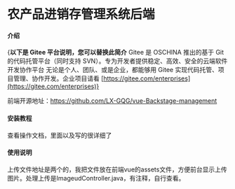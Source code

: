 # 农产品进销存管理系统后端

#### 介绍
{**以下是 Gitee 平台说明，您可以替换此简介**
Gitee 是 OSCHINA 推出的基于 Git 的代码托管平台（同时支持 SVN）。专为开发者提供稳定、高效、安全的云端软件开发协作平台
无论是个人、团队、或是企业，都能够用 Gitee 实现代码托管、项目管理、协作开发。企业项目请看 [https://gitee.com/enterprises](https://gitee.com/enterprises)}

前端开源地址：https://github.com/LX-GQG/vue-Backstage-management

#### 安装教程
查看操作文档，里面以及写的很详细了

#### 使用说明
上传文件地址是两个的，我把文件放在前端vue的assets文件，方便前台显示上传图片。处理上传是ImageudController.java，有注释，自行查看。

